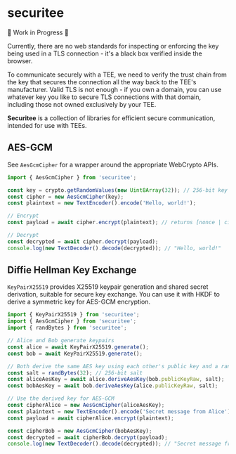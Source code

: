 # securitee

🚧 Work in Progress 🚧

Currently, there are no web standards for inspecting or enforcing the key being used in a TLS connection - it's a black box verified inside the browser.

To communicate securely with a TEE, we need to verify the trust chain from the key that secures the connection all the way back to the TEE's manufacturer. Valid TLS is not enough - if you own a domain, you can use whatever key you like to secure TLS connections with that domain, including those not owned exclusively by your TEE.

**Securitee** is a collection of libraries for efficient secure communication, intended for use with TEEs.

## AES-GCM

See `AesGcmCipher` for a wrapper around the appropriate WebCrypto APIs.

```ts
import { AesGcmCipher } from 'securitee';

const key = crypto.getRandomValues(new Uint8Array(32)); // 256-bit key
const cipher = new AesGcmCipher(key);
const plaintext = new TextEncoder().encode('Hello, world!');

// Encrypt
const payload = await cipher.encrypt(plaintext); // returns [nonce | ciphertext&tag]

// Decrypt
const decrypted = await cipher.decrypt(payload);
console.log(new TextDecoder().decode(decrypted)); // "Hello, world!"
```

## Diffie Hellman Key Exchange

`KeyPairX25519` provides X25519 keypair generation and shared secret derivation, suitable for secure key exchange. You can use it with HKDF to derive a symmetric key for AES-GCM encryption.

```ts
import { KeyPairX25519 } from 'securitee';
import { AesGcmCipher } from 'securitee';
import { randBytes } from 'securitee';

// Alice and Bob generate keypairs
const alice = await KeyPairX25519.generate();
const bob = await KeyPairX25519.generate();

// Both derive the same AES key using each other's public key and a random salt
const salt = randBytes(32); // 256-bit salt
const aliceAesKey = await alice.deriveAesKey(bob.publicKeyRaw, salt);
const bobAesKey = await bob.deriveAesKey(alice.publicKeyRaw, salt);

// Use the derived key for AES-GCM
const cipherAlice = new AesGcmCipher(aliceAesKey);
const plaintext = new TextEncoder().encode('Secret message from Alice');
const payload = await cipherAlice.encrypt(plaintext);

const cipherBob = new AesGcmCipher(bobAesKey);
const decrypted = await cipherBob.decrypt(payload);
console.log(new TextDecoder().decode(decrypted)); // "Secret message from Alice"
```
